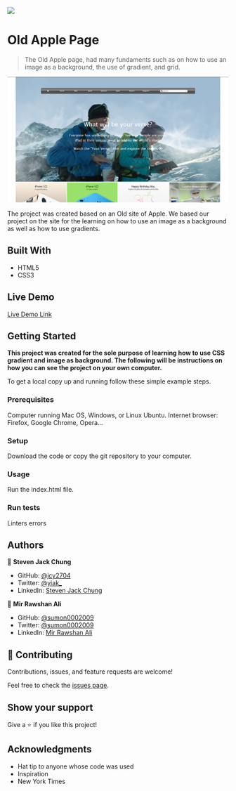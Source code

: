 ![](https://img.shields.io/badge/Microverse-blueviolet)

# Old Apple Page

> The Old Apple page, had many fundaments such as on how to use an image as a background, the use of gradient, and grid.

![screenshot](Screenshot.png)

The project was created based on an Old site of Apple. We based our project on the site for the learning on how to use an image as a background as well as how to use gradients.

## Built With

- HTML5
- CSS3

## Live Demo

[Live Demo Link](https://rawcdn.githack.com/jcy2704/Old-apple/ebbbd9622510444bf03d0510c7df6ed52403b826/index.html)


## Getting Started

**This project was created for the sole purpose of learning how to use CSS gradient and image as background. The following will be instructions on how you can see the project on your own computer.**


To get a local copy up and running follow these simple example steps.

### Prerequisites
Computer running Mac OS, Windows, or Linux Ubuntu.
Internet browser: Firefox, Google Chrome, Opera...

### Setup
Download the code or copy the git repository to your computer.

### Usage
Run the index.html file.

### Run tests
Linters errors



## Authors

👤 **Steven Jack Chung**

- GitHub: [@jcy2704](https://github.com/jcy2704)
- Twitter: [@yiak_](https://twitter.com/yiak_)
- LinkedIn: [Steven Jack Chung](https://linkedin.com/in/stevenjchung)

👤 **Mir Rawshan Ali**

- GitHub: [@sumon0002009](https://github.com/sumon0002001)
- Twitter: [@sumon0002009](https://twitter.com/Sumon0002009)
- LinkedIn: [Mir Rawshan Ali](https://www.linkedin.com/in/mir-rawshan-ali-27b6a5198/)

## 🤝 Contributing

Contributions, issues, and feature requests are welcome!

Feel free to check the [issues page](https://github.com/jcy2704/Old-apple/issues).

## Show your support

Give a ⭐️ if you like this project!

## Acknowledgments

- Hat tip to anyone whose code was used
- Inspiration
- New York Times
